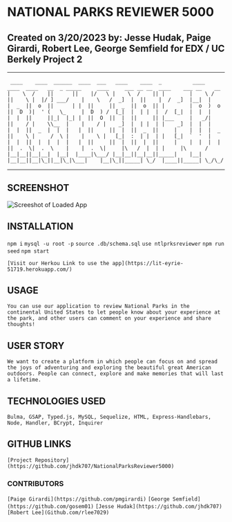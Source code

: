 # NATIONAL PARKS REVIEWER 5000

## Created on 3/20/2023 by: Jesse Hudak, Paige Girardi, Robert Lee, George Semfield for EDX / UC Berkely Project 2

---

     ____    ____  ______  ____  ___   ____    ____  _          ____   ____  ____   __  _ _____     ____     ___ __ __  ____    ___ __    __
    |    \  /    ||      ||    |/   \ |    \  /    || |        |    \ /    ||    \ |  |/ ] ___/    |    \   /  _]  |  ||    |  /  _]  |__|  |
    |  _  ||  o  ||      | |  ||     ||  _  ||  o  || |        |  o  )  o  ||  D  )|  ' (   \_     |  D  ) /  [_|  |  | |  |  /  [_|  |  |  |
    |  |  ||     ||_|  |_| |  ||  O  ||  |  ||     || |___     |   _/|     ||    / |    \\__  |    |    / |    _]  |  | |  | |    _]  |  |  |
    |  |  ||  _  |  |  |   |  ||     ||  |  ||  _  ||     |    |  |  |  _  ||    \ |     /  \ |    |    \ |   [_|  :  | |  | |   [_|  `  '  |
    |  |  ||  |  |  |  |   |  ||     ||  |  ||  |  ||     |    |  |  |  |  ||  .  \|  .  \    |    |  .  \|     |\   /  |  | |     |\      /
    |__|__||__|__|  |__|  |____|\___/ |__|__||__|__||_____|    |__|  |__|__||__|\_||__|\_|\___|    |__|\_||_____| \_/  |____||_____| \_/\_/

---

## SCREENSHOT

![Screeshot of Loaded App](/public/NTLPRKSSCREENCAP.png)

## INSTALLATION

`npm i`
`mysql -u root -p`
`source .db/schema.sql`
`use ntlprksreviewer`
`npm run seed`
`npm start`

`[Visit our Herkou Link to use the app](https://lit-eyrie-51719.herokuapp.com/)`

## USAGE

`You can use our application to review National Parks in the continental United States to let people know about your experience at the park, and other users can comment on your experience and share thoughts!`

## USER STORY

`We want to create a platform in which people can focus on and spread the joys of adventuring and exploring the beautiful great American outdoors. People can connect, explore and make memories that will last a lifetime.`

## TECHNOLOGIES USED

`Bulma, GSAP, Typed.js, MySQL, Sequelize, HTML, Express-Handlebars, Node, Handler, BCrypt, Inquirer`

## GITHUB LINKS

`[Project Repository](https://github.com/jhdk707/NationalParksReviewer5000)`

### CONTRIBUTORS

`[Paige Girardi](https://github.com/pmgirardi)`
`[George Semfield](https://github.com/gosem01)`
`[Jesse Hudak](https://github.com/jhdk707)`
`[Robert Lee](Github.com/rlee7029)`
